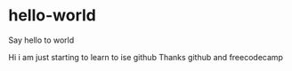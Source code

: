 # hello-world
Say hello to world

Hi i am just starting to learn to ise github
Thanks github and freecodecamp

